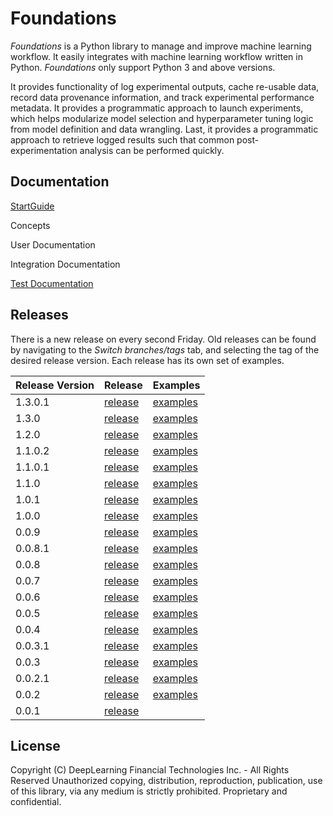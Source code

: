 # Foundations
*Foundations* is a Python library to manage and improve machine learning workflow. It easily integrates with machine learning workflow written in Python.
*Foundations* only support Python 3 and above versions.

It provides functionality of log experimental outputs, cache re-usable data, record data provenance information, and track experimental performance metadata. It provides a programmatic approach to launch experiments, which helps modularize model selection and hyperparameter tuning logic from model definition and data wrangling. Last, it provides a programmatic approach to retrieve logged results such that common post-experimentation analysis can be performed quickly.

## Documentation

[StartGuide](documentation/STARTGUIDE.md)

Concepts

User Documentation

Integration Documentation

[Test Documentation](documentation/TESTGUIDE.md)

## Releases
There is a new release on every second Friday. Old releases can be found by navigating to the *Switch branches/tags* tab, and selecting the tag of the desired release version. Each release has its own set of examples.

|Release Version|Release|Examples|
|---|-------|--------|
|1.3.0.1|[release](https://github.com/DeepLearnI/foundations/releases/tag/1.3.0.1) | [examples](https://github.com/DeepLearnI/foundations/tree/1.3.0.1/examples) |
|1.3.0|[release](https://github.com/DeepLearnI/foundations/releases/tag/1.3.0) | [examples](https://github.com/DeepLearnI/foundations/tree/1.3.0/examples) |
|1.2.0|[release](https://github.com/DeepLearnI/foundations/releases/tag/1.2.0) | [examples](https://github.com/DeepLearnI/foundations/tree/1.2.0/examples) |
|1.1.0.2|[release](https://github.com/DeepLearnI/foundations/releases/tag/1.1.0.2) | [examples](https://github.com/DeepLearnI/foundations/tree/1.1.0.2/examples) |
|1.1.0.1|[release](https://github.com/DeepLearnI/foundations/releases/tag/1.1.0.1) | [examples](https://github.com/DeepLearnI/foundations/tree/1.1.0.1/examples) |
|1.1.0|[release](https://github.com/DeepLearnI/foundations/releases/tag/1.1.0) | [examples](https://github.com/DeepLearnI/foundations/tree/1.1.0/examples) |
|1.0.1|[release](https://github.com/DeepLearnI/foundations/releases/tag/1.0.1) | [examples](https://github.com/DeepLearnI/foundations/tree/1.0.1/examples) |
|1.0.0|[release](https://github.com/DeepLearnI/foundations/releases/tag/1.0.0) | [examples](https://github.com/DeepLearnI/foundations/tree/1.0.0/examples) |
|0.0.9|[release](https://github.com/DeepLearnI/foundations/releases/tag/0.0.9) | [examples](https://github.com/DeepLearnI/foundations/tree/0.0.9/examples) |
|0.0.8.1|[release](https://github.com/DeepLearnI/foundations/releases/tag/0.0.8.1) | [examples](https://github.com/DeepLearnI/foundations/tree/0.0.8.1/examples) |
|0.0.8|[release](https://github.com/DeepLearnI/foundations/releases/tag/0.0.8) | [examples](https://github.com/DeepLearnI/foundations/tree/0.0.8/examples) |
|0.0.7|[release](https://github.com/DeepLearnI/foundations/releases/tag/0.0.7) | [examples](https://github.com/DeepLearnI/foundations/tree/0.0.7/examples) |
|0.0.6|[release](https://github.com/DeepLearnI/foundations/releases/tag/0.0.6) | [examples](https://github.com/DeepLearnI/foundations/tree/0.0.6/examples) |
|0.0.5|[release](https://github.com/DeepLearnI/foundations/releases/tag/0.0.5) | [examples](https://github.com/DeepLearnI/foundations/tree/0.0.5/examples) |
|0.0.4|[release](https://github.com/DeepLearnI/foundations/releases/tag/0.0.4) | [examples](https://github.com/DeepLearnI/foundations/tree/0.0.4/examples) |
|0.0.3.1|[release](https://github.com/DeepLearnI/foundations/releases/tag/0.0.3.1) | [examples](https://github.com/DeepLearnI/foundations/tree/0.0.3.1/examples) |
|0.0.3|[release](https://github.com/DeepLearnI/foundations/releases/tag/0.0.3) | [examples](https://github.com/DeepLearnI/foundations/tree/0.0.3/examples) |
|0.0.2.1|[release](https://github.com/DeepLearnI/foundations/releases/tag/0.0.2.1) | [examples](https://github.com/DeepLearnI/foundations/tree/0.0.2.1/examples) |
|0.0.2|[release](https://github.com/DeepLearnI/foundations/releases/tag/0.0.2) | [examples](https://github.com/DeepLearnI/foundations/tree/0.0.2/examples) |
|0.0.1|[release](https://github.com/DeepLearnI/foundations/releases/tag/0.0.1)| |


## License

Copyright (C) DeepLearning Financial Technologies Inc. - All Rights Reserved
Unauthorized copying, distribution, reproduction, publication, use of this library, via any medium is strictly prohibited. Proprietary and confidential.
